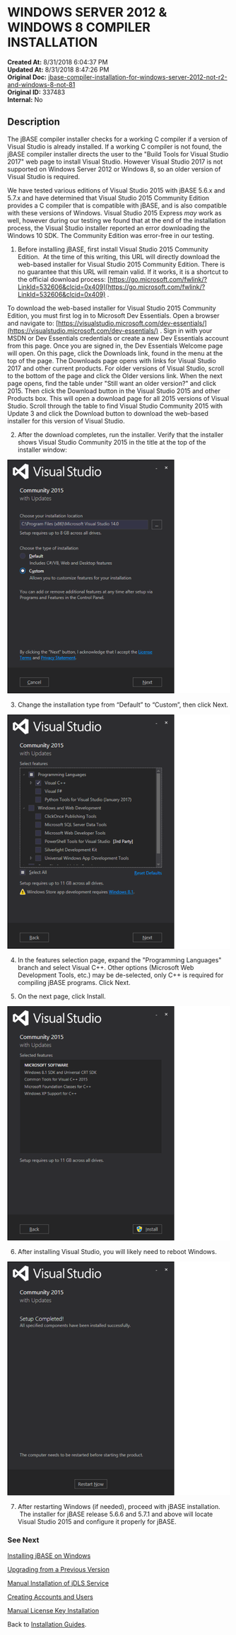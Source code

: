 # WINDOWS SERVER 2012 & WINDOWS 8 COMPILER INSTALLATION

**Created At:** 8/31/2018 6:04:37 PM  
**Updated At:** 8/31/2018 8:47:26 PM  
**Original Doc:** [jbase-compiler-installation-for-windows-server-2012-not-r2-and-windows-8-not-81](https://docs.jbase.com/36690-installation-guides/jbase-compiler-installation-for-windows-server-2012-not-r2-and-windows-8-not-81)  
**Original ID:** 337483  
**Internal:** No  

## Description

The jBASE compiler installer checks for a working C compiler if a version of Visual Studio is already installed. If a working C compiler is not found, the jBASE compiler installer directs the user to the "Build Tools for Visual Studio 2017" web page to install Visual Studio. However Visual Studio 2017 is not supported on Windows Server 2012 or Windows 8, so an older version of Visual Studio is required.

We have tested various editions of Visual Studio 2015 with jBASE 5.6.x and 5.7.x and have determined that Visual Studio 2015 Community Edition provides a C compiler that is compatible with jBASE, and is also compatible with these versions of Windows. Visual Studio 2015 Express *may* work as well, however during our testing we found that at the end of the installation process, the Visual Studio installer reported an error downloading the Windows 10 SDK. The Community Edition was error-free in our testing.

1. Before installing jBASE, first install Visual Studio 2015 Community Edition.  At the time of this writing, this URL will directly download the web-based installer for Visual Studio 2015 Community Edition. There is no guarantee that this URL will remain valid. If it works, it is a shortcut to the official download process: [https://go.microsoft.com/fwlink/?LinkId=532606&clcid=0x409](https://go.microsoft.com/fwlink/?LinkId=532606&clcid=0x409) .

To download the web-based installer for Visual Studio 2015 Community Edition, you must first log in to Microsoft Dev Essentials. Open a browser and navigate to: [https://visualstudio.microsoft.com/dev-essentials/](https://visualstudio.microsoft.com/dev-essentials/) . Sign in with your MSDN or Dev Essentials credentials or create a new Dev Essentials account from this page. Once you are signed in, the Dev Essentials Welcome page will open. On this page, click the Downloads link, found in the menu at the top of the page. The Downloads page opens with links for Visual Studio 2017 and other current products. For older versions of Visual Studio, scroll to the bottom of the page and click the Older versions link. When the next page opens, find the table under "Still want an older version?" and click 2015. Then click the Download button in the Visual Studio 2015 and other Products box. This will open a download page for all 2015 versions of Visual Studio. Scroll through the table to find Visual Studio Community 2015 with Update 3 and click the Download button to download the web-based installer for this version of Visual Studio.

2. After the download completes, run the installer. Verify that the installer shows Visual Studio Community 2015 in the title at the top of the installer window:

![jbase-compiler-installation-for-windows-server-2012-not-r2-and-windows-8-not-81: 1535747876956-1535747876956](./1535747876956-1535747876956.jpg)

3. Change the installation type from “Default” to “Custom”, then click Next.

![jbase-compiler-installation-for-windows-server-2012-not-r2-and-windows-8-not-81: 1535747937127-1535747937127](./1535747937127-1535747937127.jpg)

4. In the features selection page, expand the "Programming Languages" branch and select Visual C++. Other options (Microsoft Web Development Tools, etc.) may be de-selected, only C++ is required for compiling jBASE programs. Click Next.

5. On the next page, click Install.

![jbase-compiler-installation-for-windows-server-2012-not-r2-and-windows-8-not-81: 1535747972096-1535747972096](./1535747972096-1535747972096.jpg)

6. After installing Visual Studio, you will likely need to reboot Windows.

![jbase-compiler-installation-for-windows-server-2012-not-r2-and-windows-8-not-81: 1535748000721-1535748000721](./1535748000721-1535748000721.jpg)

7. After restarting Windows (if needed), proceed with jBASE installation.  The installer for jBASE release 5.6.6 and 5.7.1 and above will locate Visual Studio 2015 and configure it properly for jBASE.

### See Next

[Installing jBASE on Windows](./../windows-installation-guide)

[Upgrading from a Previous Version](./../upgrading-from-a-previous-version)

[Manual Installation of jDLS Service](./../../../jbase/manual-installation-of-jdls-service)

[Creating Accounts and Users](./../create-accounts-and-users)

[Manual License Key Installation](./../manual-license-key-installation)

Back to [Installation Guides](./../README.md).
